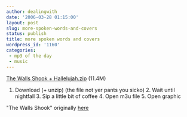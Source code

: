 ```yaml
---
author: dealingwith
date: '2006-03-28 01:15:00'
layout: post
slug: more-spoken-words-and-covers
status: publish
title: more spoken words and covers
wordpress_id: '1160'
categories:
 - mp3 of the day
 - music
---
```


[The Walls Shook + Hallelujah.zip][1] (11.4M)

1. Download (+ unzip) (the file not yer pants you sicko) 2. Wait until
nightfall 3. Sip a little bit of coffee 4. Open m3u file 5. Open graphic

"The Walls Shook" originally [here][2]

   [1]: http://iaspiretonothing.com/daniel/blog/files/2006/03/The%20Walls%20Shook%20+%20Hallelujah.zip

   [2]: http://dealingwith.livejournal.com/271317.html

